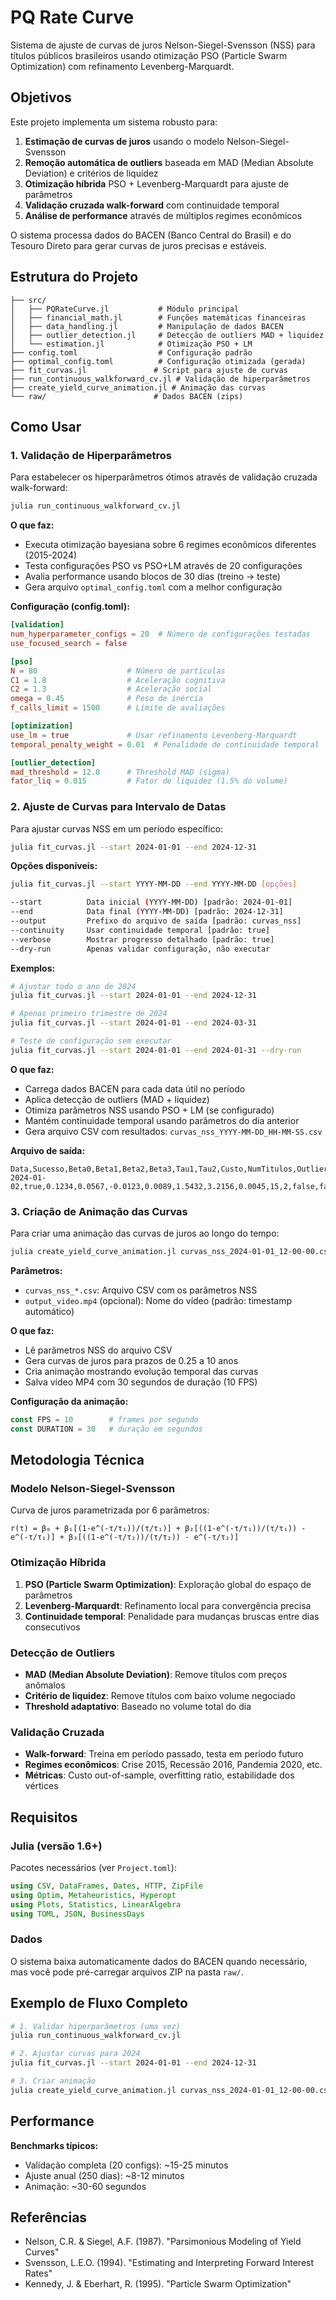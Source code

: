 # PQ Rate Curve

Sistema de ajuste de curvas de juros Nelson-Siegel-Svensson (NSS) para títulos públicos brasileiros usando otimização PSO (Particle Swarm Optimization) com refinamento Levenberg-Marquardt.

## Objetivos

Este projeto implementa um sistema robusto para:

1. **Estimação de curvas de juros** usando o modelo Nelson-Siegel-Svensson
2. **Remoção automática de outliers** baseada em MAD (Median Absolute Deviation) e critérios de liquidez
3. **Otimização híbrida** PSO + Levenberg-Marquardt para ajuste de parâmetros
4. **Validação cruzada walk-forward** com continuidade temporal
5. **Análise de performance** através de múltiplos regimes econômicos

O sistema processa dados do BACEN (Banco Central do Brasil) e do Tesouro Direto para gerar curvas de juros precisas e estáveis.

## Estrutura do Projeto

```
├── src/
│   ├── PQRateCurve.jl           # Módulo principal
│   ├── financial_math.jl        # Funções matemáticas financeiras
│   ├── data_handling.jl         # Manipulação de dados BACEN
│   ├── outlier_detection.jl     # Detecção de outliers MAD + liquidez
│   └── estimation.jl            # Otimização PSO + LM
├── config.toml                  # Configuração padrão
├── optimal_config.toml          # Configuração otimizada (gerada)
├── fit_curvas.jl               # Script para ajuste de curvas
├── run_continuous_walkforward_cv.jl # Validação de hiperparâmetros
├── create_yield_curve_animation.jl # Animação das curvas
└── raw/                        # Dados BACEN (zips)
```

## Como Usar

### 1. Validação de Hiperparâmetros

Para estabelecer os hiperparâmetros ótimos através de validação cruzada walk-forward:

```bash
julia run_continuous_walkforward_cv.jl
```

**O que faz:**
- Executa otimização bayesiana sobre 6 regimes econômicos diferentes (2015-2024)
- Testa configurações PSO vs PSO+LM através de 20 configurações
- Avalia performance usando blocos de 30 dias (treino → teste)
- Gera arquivo `optimal_config.toml` com a melhor configuração

**Configuração (config.toml):**
```toml
[validation]
num_hyperparameter_configs = 20  # Número de configurações testadas
use_focused_search = false

[pso]
N = 80                    # Número de partículas
C1 = 1.8                  # Aceleração cognitiva
C2 = 1.3                  # Aceleração social
omega = 0.45              # Peso de inércia
f_calls_limit = 1500      # Limite de avaliações

[optimization]
use_lm = true             # Usar refinamento Levenberg-Marquardt
temporal_penalty_weight = 0.01  # Penalidade de continuidade temporal

[outlier_detection]
mad_threshold = 12.0      # Threshold MAD (sigma)
fator_liq = 0.015         # Fator de liquidez (1.5% do volume)
```

### 2. Ajuste de Curvas para Intervalo de Datas

Para ajustar curvas NSS em um período específico:

```bash
julia fit_curvas.jl --start 2024-01-01 --end 2024-12-31
```

**Opções disponíveis:**
```bash
julia fit_curvas.jl --start YYYY-MM-DD --end YYYY-MM-DD [opções]

--start          Data inicial (YYYY-MM-DD) [padrão: 2024-01-01]
--end            Data final (YYYY-MM-DD) [padrão: 2024-12-31]  
--output         Prefixo do arquivo de saída [padrão: curvas_nss]
--continuity     Usar continuidade temporal [padrão: true]
--verbose        Mostrar progresso detalhado [padrão: true]
--dry-run        Apenas validar configuração, não executar
```

**Exemplos:**
```bash
# Ajustar todo o ano de 2024
julia fit_curvas.jl --start 2024-01-01 --end 2024-12-31

# Apenas primeiro trimestre de 2024
julia fit_curvas.jl --start 2024-01-01 --end 2024-03-31

# Teste de configuração sem executar
julia fit_curvas.jl --start 2024-01-01 --end 2024-01-31 --dry-run
```

**O que faz:**
- Carrega dados BACEN para cada data útil no período
- Aplica detecção de outliers (MAD + liquidez)
- Otimiza parâmetros NSS usando PSO + LM (se configurado)
- Mantém continuidade temporal usando parâmetros do dia anterior
- Gera arquivo CSV com resultados: `curvas_nss_YYYY-MM-DD_HH-MM-SS.csv`

**Arquivo de saída:**
```csv
Data,Sucesso,Beta0,Beta1,Beta2,Beta3,Tau1,Tau2,Custo,NumTitulos,OutliersRemovidos,UsouPreviousParams,Reotimizado,ErroMensagem
2024-01-02,true,0.1234,0.0567,-0.0123,0.0089,1.5432,3.2156,0.0045,15,2,false,false,
```

### 3. Criação de Animação das Curvas

Para criar uma animação das curvas de juros ao longo do tempo:

```bash
julia create_yield_curve_animation.jl curvas_nss_2024-01-01_12-00-00.csv [output_video.mp4]
```

**Parâmetros:**
- `curvas_nss_*.csv`: Arquivo CSV com os parâmetros NSS
- `output_video.mp4` (opcional): Nome do vídeo (padrão: timestamp automático)

**O que faz:**
- Lê parâmetros NSS do arquivo CSV
- Gera curvas de juros para prazos de 0.25 a 10 anos
- Cria animação mostrando evolução temporal das curvas
- Salva vídeo MP4 com 30 segundos de duração (10 FPS)

**Configuração da animação:**
```julia
const FPS = 10        # frames por segundo
const DURATION = 30   # duração em segundos
```

## Metodologia Técnica

### Modelo Nelson-Siegel-Svensson

Curva de juros parametrizada por 6 parâmetros:
```
r(τ) = β₀ + β₁[(1-e^(-τ/τ₁))/(τ/τ₁)] + β₂[((1-e^(-τ/τ₁))/(τ/τ₁)) - e^(-τ/τ₁)] + β₃[((1-e^(-τ/τ₂))/(τ/τ₂)) - e^(-τ/τ₂)]
```

### Otimização Híbrida

1. **PSO (Particle Swarm Optimization)**: Exploração global do espaço de parâmetros
2. **Levenberg-Marquardt**: Refinamento local para convergência precisa
3. **Continuidade temporal**: Penalidade para mudanças bruscas entre dias consecutivos

### Detecção de Outliers

- **MAD (Median Absolute Deviation)**: Remove títulos com preços anômalos
- **Critério de liquidez**: Remove títulos com baixo volume negociado
- **Threshold adaptativo**: Baseado no volume total do dia

### Validação Cruzada

- **Walk-forward**: Treina em período passado, testa em período futuro
- **Regimes econômicos**: Crise 2015, Recessão 2016, Pandemia 2020, etc.
- **Métricas**: Custo out-of-sample, overfitting ratio, estabilidade dos vértices

## Requisitos

### Julia (versão 1.6+)

Pacotes necessários (ver `Project.toml`):
```julia
using CSV, DataFrames, Dates, HTTP, ZipFile
using Optim, Metaheuristics, Hyperopt
using Plots, Statistics, LinearAlgebra
using TOML, JSON, BusinessDays
```

### Dados

O sistema baixa automaticamente dados do BACEN quando necessário, mas você pode pré-carregar arquivos ZIP na pasta `raw/`.

## Exemplo de Fluxo Completo

```bash
# 1. Validar hiperparâmetros (uma vez)
julia run_continuous_walkforward_cv.jl

# 2. Ajustar curvas para 2024
julia fit_curvas.jl --start 2024-01-01 --end 2024-12-31

# 3. Criar animação
julia create_yield_curve_animation.jl curvas_nss_2024-01-01_12-00-00.csv animacao_2024.mp4
```

## Performance

**Benchmarks típicos:**
- Validação completa (20 configs): ~15-25 minutos
- Ajuste anual (250 dias): ~8-12 minutos  
- Animação: ~30-60 segundos

## Referências

- Nelson, C.R. & Siegel, A.F. (1987). "Parsimonious Modeling of Yield Curves"
- Svensson, L.E.O. (1994). "Estimating and Interpreting Forward Interest Rates"
- Kennedy, J. & Eberhart, R. (1995). "Particle Swarm Optimization"